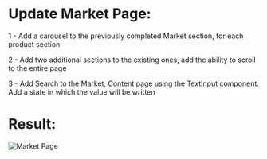 # Update Market Page:

1 - Add a carousel to the previously completed Market section, for each product section

2 - Add two additional sections to the existing ones, add the ability to scroll to the entire page

3 - Add Search to the Market, Content page using the TextInput component. Add a state in which the value will be written

# Result:

![Market Page]([./path/to/your/image/Market_with_Scroll_Result_Screenshot_2024-02-07_123310.png](https://github.com/IsShems/React-native/blob/main/Market%20with%20Scroll/Result/Screenshot%202024-02-07%20123310.png)https://github.com/IsShems/React-native/blob/main/Market%20with%20Scroll/Result/Screenshot%202024-02-07%20123310.png)
